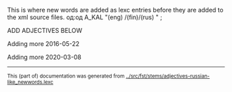 This is where new words are added as lexc entries before they are 
added to the xml source files.
од:од A_KAL "(eng) /(fin)/(rus) " ;


ADD ADJECTIVES BELOW

Adding more 2016-05-22

Adding more 2020-03-08





* * *
<small>This (part of) documentation was generated from [../src/fst/stems/adjectives-russian-like_newwords.lexc](http://github.com/giellalt/lang-mdf/blob/main/../src/fst/stems/adjectives-russian-like_newwords.lexc)</small>